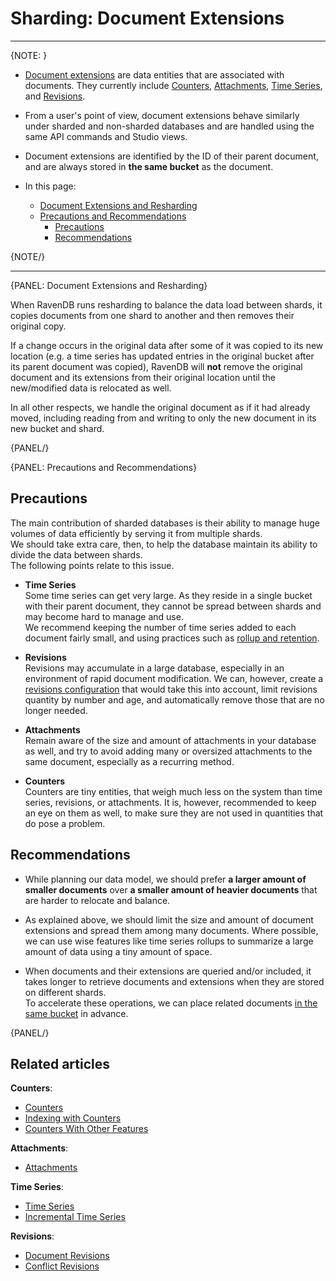 ﻿# Sharding: Document Extensions
---

{NOTE: }

* [Document extensions](../document-extensions/overview-extensions) are 
  data entities that are associated with documents. They currently include 
  [Counters](../document-extensions/counters/overview), 
  [Attachments](../document-extensions/attachments/what-are-attachments), 
  [Time Series](../document-extensions/timeseries/overview), 
  and [Revisions](../document-extensions/revisions/overview).  

* From a user's point of view, document extensions behave similarly 
  under sharded and non-sharded databases and are handled using the 
  same API commands and Studio views.  

* Document extensions are identified by the ID of their parent document, 
  and are always stored in **the same bucket** as the document.  

* In this page:  
   * [Document Extensions and Resharding](../sharding/document-extensions#document-extensions-and-resharding)  
   * [Precautions and Recommendations](../sharding/document-extensions#precautions-and-recommendations)  
       * [Precautions](../sharding/document-extensions#precautions)  
       * [Recommendations](../sharding/document-extensions#recommendations)  

{NOTE/}

---

{PANEL: Document Extensions and Resharding}

When RavenDB runs resharding to balance the data load between shards, it copies 
documents from one shard to another and then removes their original copy.  

If a change occurs in the original data after some of it was copied to its 
new location (e.g. a time series has updated entries in the original bucket after 
its parent document was copied), RavenDB will **not** remove the original 
document and its extensions from their original location until the new/modified 
data is relocated as well.  

In all other respects, we handle the original document as if it had already moved, 
including reading from and writing to only the new document in its new bucket and shard.

{PANEL/}

{PANEL: Precautions and Recommendations}

## Precautions

The main contribution of sharded databases is their ability to manage huge 
volumes of data efficiently by serving it from multiple shards.  
We should take extra care, then, to help the database maintain its ability 
to divide the data between shards.  
The following points relate to this issue.  

* **Time Series**  
  Some time series can get very large. As they reside in a single bucket 
  with their parent document, they cannot be spread between shards and may 
  become hard to manage and use.  
  We recommend keeping the number of time series added to each document 
  fairly small, and using practices such as [rollup and retention](../document-extensions/timeseries/rollup-and-retention).  

* **Revisions**  
  Revisions may accumulate in a large database, especially in an 
  environment of rapid document modification. We can, however, create 
  a [revisions configuration](../document-extensions/revisions/overview#revisions-configuration) 
  that would take this into account, limit revisions quantity by number 
  and age, and automatically remove those that are no longer needed.  

* **Attachments**  
  Remain aware of the size and amount of attachments in your database as well, 
  and try to avoid adding many or oversized attachments to the same document, 
  especially as a recurring method.  
    
* **Counters**  
  Counters are tiny entities, that weigh much less on the system than 
  time series, revisions, or attachments. It is, however, recommended to 
  keep an eye on them as well, to make sure they are not used in quantities 
  that do pose a problem.  

## Recommendations

* While planning our data model, we should prefer **a larger amount of smaller 
  documents** over **a smaller amount of heavier documents** that are harder to 
  relocate and balance.  

* As explained above, we should limit the size and amount of document extensions 
  and spread them among many documents. Where possible, we can use wise features 
  like time series rollups to summarize a large amount of data using a tiny amount 
  of space.  

* When documents and their extensions are queried and/or included, it takes longer 
  to retrieve documents and extensions when they are stored on different shards.  
  To accelerate these operations, we can place related documents 
  [in the same bucket](../sharding/overview#forcing-documents-to-share-a-bucket) 
  in advance.  

{PANEL/}

## Related articles

**Counters**:  

- [Counters](../document-extensions/counters/overview)
- [Indexing with Counters](../document-extensions/counters/indexing)
- [Counters With Other Features](../document-extensions/counters/counters-and-other-features#counters-and-other-features)

**Attachments**:  

- [Attachments](../document-extensions/attachments/what-are-attachments)

**Time Series**:  

- [Time Series](../document-extensions/timeseries/overview)
- [Incremental Time Series](../document-extensions/timeseries/incremental-time-series/overview)

**Revisions**:  

- [Document Revisions](../document-extensions/revisions/overview)
- [Conflict Revisions](../document-extensions/revisions/client-api/operations/conflict-revisions-configuration)


